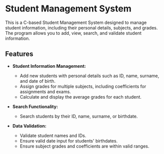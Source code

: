 # Student Management System

This is a C-based Student Management System designed to manage student information, including their personal details, subjects, and grades. The program allows you to add, view, search, and validate student information.

## Features

- **Student Information Management:**
  - Add new students with personal details such as ID, name, surname, and date of birth.
  - Assign grades for multiple subjects, including coefficients for assignments and exams.
  - Calculate and display the average grades for each student.
  
- **Search Functionality:**
  - Search students by their ID, name, surname, or birthdate.

- **Data Validation:**
  - Validate student names and IDs.
  - Ensure valid date input for students' birthdates.
  - Ensure subject grades and coefficients are within valid ranges.

  
